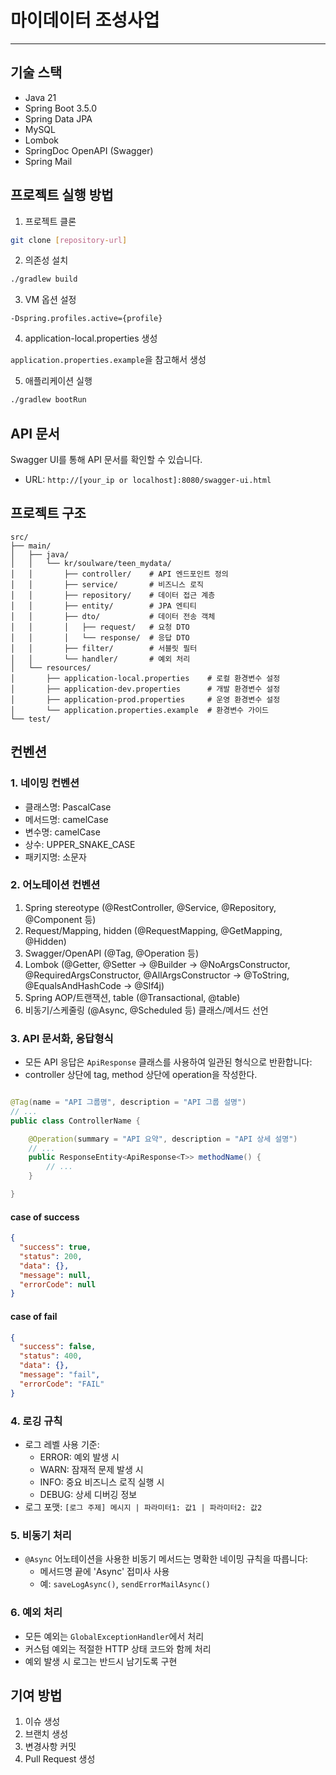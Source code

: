 # 마이데이터 조성사업

---

## 기술 스택

- Java 21
- Spring Boot 3.5.0
- Spring Data JPA
- MySQL
- Lombok
- SpringDoc OpenAPI (Swagger)
- Spring Mail

## 프로젝트 실행 방법

1. 프로젝트 클론

```bash
git clone [repository-url]
```

2. 의존성 설치

```bash
./gradlew build
```

3. VM 옵션 설정

```
-Dspring.profiles.active={profile}
```

4. application-local.properties 생성

```application.properties.example```을 참고해서 생성

5. 애플리케이션 실행

```bash
./gradlew bootRun
```

## API 문서

Swagger UI를 통해 API 문서를 확인할 수 있습니다.

- URL: ```http://[your_ip or localhost]:8080/swagger-ui.html```

## 프로젝트 구조

```
src/
├── main/
│   ├── java/
│   │   └── kr/soulware/teen_mydata/
│   │       ├── controller/    # API 엔드포인트 정의
│   │       ├── service/       # 비즈니스 로직
│   │       ├── repository/    # 데이터 접근 계층
│   │       ├── entity/        # JPA 엔티티
│   │       ├── dto/           # 데이터 전송 객체
│   │       │   ├── request/   # 요청 DTO
│   │       │   └── response/  # 응답 DTO
│   │       ├── filter/        # 서블릿 필터
│   │       └── handler/       # 예외 처리
│   └── resources/
│       ├── application-local.properties    # 로컬 환경변수 설정
│       ├── application-dev.properties      # 개발 환경변수 설정
│       ├── application-prod.properties     # 운영 환경변수 설정
│       └── application.properties.example  # 환경변수 가이드
└── test/
```

## 컨벤션

### 1. 네이밍 컨벤션

- 클래스명: PascalCase
- 메서드명: camelCase
- 변수명: camelCase
- 상수: UPPER_SNAKE_CASE
- 패키지명: 소문자

### 2. 어노테이션 컨벤션

1. Spring stereotype
   (@RestController, @Service, @Repository, @Component 등)
2. Request/Mapping, hidden
   (@RequestMapping, @GetMapping, @Hidden)
3. Swagger/OpenAPI
   (@Tag, @Operation 등)
4. Lombok
   (@Getter, @Setter → @Builder → @NoArgsConstructor, @RequiredArgsConstructor, @AllArgsConstructor → @ToString,
   @EqualsAndHashCode -> @Slf4j)
5. Spring AOP/트랜잭션, table
   (@Transactional, @table)
6. 비동기/스케줄링
   (@Async, @Scheduled 등)
   클래스/메서드 선언

### 3. API 문서화, 응답형식

- 모든 API 응답은 `ApiResponse` 클래스를 사용하여 일관된 형식으로 반환합니다:
- controller 상단에 tag, method 상단에 operation을 작성한다.

```java

@Tag(name = "API 그룹명", description = "API 그룹 설명")
// ...
public class ControllerName {

    @Operation(summary = "API 요약", description = "API 상세 설명")
    // ...
    public ResponseEntity<ApiResponse<T>> methodName() {
        // ...
    }

}
```

#### case of success

```json
{
  "success": true,
  "status": 200,
  "data": {},
  "message": null,
  "errorCode": null
}
```

#### case of fail

```json
{
  "success": false,
  "status": 400,
  "data": {},
  "message": "fail",
  "errorCode": "FAIL"
}
```

### 4. 로깅 규칙

- 로그 레벨 사용 기준:
    - ERROR: 예외 발생 시
    - WARN: 잠재적 문제 발생 시
    - INFO: 중요 비즈니스 로직 실행 시
    - DEBUG: 상세 디버깅 정보
- 로그 포맷: `[로그 주제] 메시지 | 파라미터1: 값1 | 파라미터2: 값2`

### 5. 비동기 처리

- `@Async` 어노테이션을 사용한 비동기 메서드는 명확한 네이밍 규칙을 따릅니다:
    - 메서드명 끝에 'Async' 접미사 사용
    - 예: `saveLogAsync()`, `sendErrorMailAsync()`

### 6. 예외 처리

- 모든 예외는 `GlobalExceptionHandler`에서 처리
- 커스텀 예외는 적절한 HTTP 상태 코드와 함께 처리
- 예외 발생 시 로그는 반드시 남기도록 구현

## 기여 방법

1. 이슈 생성
2. 브랜치 생성
3. 변경사항 커밋
4. Pull Request 생성
